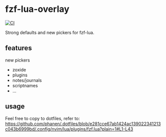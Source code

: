 # fzf-lua-overlay
[![CI](https://github.com/phanen/fzf-lua-overlay/actions/workflows/ci.yml/badge.svg?branch=master)](https://github.com/phanen/fzf-lua-overlay/actions/workflows/ci.yml)

Strong defaults and new pickers for fzf-lua.

## features
new pickers
* zoxide
* plugins
* notes/journals
* scriptnames
* ...

## usage
Feel free to copy to dotfiles, refer to:
<https://github.com/phanen/.dotfiles/blob/e281cce67ab1424ac139022341213c043b6999bd/.config/nvim/lua/plugins/fzf.lua?plain=1#L1-L43>
